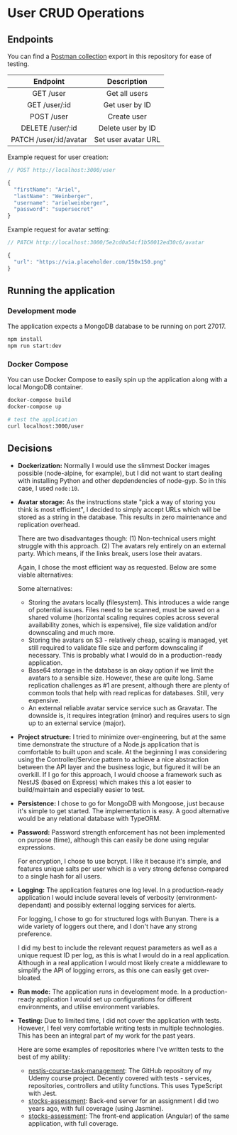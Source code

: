 # User CRUD Operations
## Endpoints
You can find a [Postman collection](postman_collection.json) export in this repository for ease of testing.

|        Endpoint        |     Description     |
|:----------------------:|:-------------------:|
| GET /user              |    Get all users    |
| GET /user/:id          |    Get user by ID   |
| POST /user             |     Create user     |
| DELETE /user/:id       |  Delete user by ID  |
| PATCH /user/:id/avatar | Set user avatar URL |

Example request for user creation:
```js
// POST http://localhost:3000/user

{
  "firstName": "Ariel",
  "lastName": "Weinberger",
  "username": "arielweinberger",
  "password": "supersecret"
}
```

Example request for avatar setting:
```js
// PATCH http://localhost:3000/5e2cd0a54cf1b50012ed30c6/avatar

{
  "url": "https://via.placeholder.com/150x150.png"
}
```

## Running the application
### Development mode
The application expects a MongoDB database to be running on port 27017.
```bash
npm install
npm run start:dev
```

### Docker Compose
You can use Docker Compose to easily spin up the application along with a local MongoDB container.
```bash
docker-compose build
docker-compose up

# test the application
curl localhost:3000/user
```

## Decisions
- **Dockerization:** Normally I would use the slimmest Docker images possible (node-alpine, for example), but I did not want to start dealing with installing Python and other depdendencies of node-gyp. So in this case, I used `node:10`.

- **Avatar storage:** As the instructions state "pick a way of storing you think is most efficient", I decided to simply accept URLs which will be stored as a string in the database. This results in zero maintenance and replication overhead.

  There are two disadvantages though:
  (1) Non-technical users might struggle with this approach.
  (2) The avatars rely entirely on an external party. Which means, if the links break, users lose their avatars.

  Again, I chose the most efficient way as requested. Below are some viable alternatives:

  Some alternatives:
  - Storing the avatars locally (filesystem). This introduces a wide range of potential issues. Files need to be scanned, must be saved on a shared volume (horizontal scaling requires copies across several availability zones, which is expensive), file size validation and/or downscaling and much more.
  - Storing the avatars on S3 - relatively cheap, scaling is managed, yet still required to validate file size and perform downscaling if necessary. This is probably what I would do in a production-ready application.
  - Base64 storage in the database is an okay option if we limit the avatars to a sensible size. However, these are quite long. Same replication challenges as #1 are present, although there are plenty of common tools that help with read replicas for databases. Still, very expensive.
  - An external reliable avatar service service such as Gravatar. The downside is, it requires integration (minor) and requires users to sign up to an external service (major).

- **Project structure:** I tried to minimize over-engineering, but at the same time demonstrate the structure of a Node.js application that is comfortable to built upon and scale. At the beginning I was considering using the Controller/Service pattern to achieve a nice abstraction between the API layer and the business logic, but figured it will be an overkill. If I go for this approach, I would choose a framework such as NestJS (based on Express) which makes this a lot easier to build/maintain and especially easier to test.

- **Persistence:** I chose to go for MongoDB with Mongoose, just because it's simple to get started. The implementation is easy. A good alternative would be any relational database with TypeORM.

- **Password:** Password strength enforcement has not been implemented on purpose (time), although this can easily be done using regular expressions.

  For encryption, I chose to use bcrypt. I like it because it's simple, and features unique salts per user which is a very strong defense compared to a single hash for all users.

- **Logging:** The application features one log level. In a production-ready application I would include several levels of verbosity (environment-dependant) and possibly external logging services for alerts.

  For logging, I chose to go for structured logs with Bunyan. There is a wide variety of loggers out there, and I don't have any strong preference.

  I did my best to include the relevant request parameters as well as a unique request ID per log, as this is what I would do in a real application. Although in a real application I would most likely create a middleware to simplify the API of logging errors, as this one can easily get over-bloated.

- **Run mode:** The application runs in development mode. In a production-ready application I would set up configurations for different environments, and utilise environment variables.

- **Testing:** Due to limited time, I did not cover the application with tests. However, I feel very comfortable writing tests in multiple technologies. This has been an integral part of my work for the past years.

  Here are some examples of repositories where I've written tests to the best of my ability:
  * [nestjs-course-task-management](https://github.com/arielweinberger/nestjs-course-task-management/tree/testing/10-testing-jwt-strategy/src): The GitHub repository of my Udemy course project. Decently covered with tests - services, repositories, controllers and utility functions. This uses TypeScript with Jest.
  * [stocks-assessment](https://github.com/arielweinberger/stocks-assessment/tree/master/server/src/spec): Back-end server for an assignment I did two years ago, with full coverage (using Jasmine).
  * [stocks-assessment](https://github.com/arielweinberger/stocks-assessment/tree/master/client/src/app): The front-end application (Angular) of the same application, with full coverage.